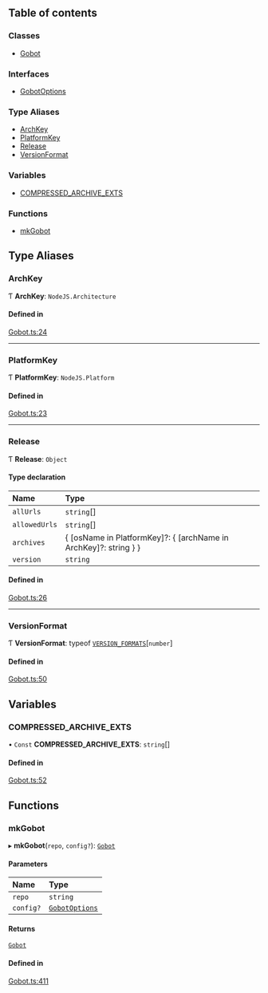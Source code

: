 ## Table of contents

### Classes

- [Gobot](../classes/Gobot.Gobot.md)

### Interfaces

- [GobotOptions](../interfaces/Gobot.GobotOptions.md)

### Type Aliases

- [ArchKey](Gobot.md#archkey)
- [PlatformKey](Gobot.md#platformkey)
- [Release](Gobot.md#release)
- [VersionFormat](Gobot.md#versionformat)

### Variables

- [COMPRESSED_ARCHIVE_EXTS](Gobot.md#compressed_archive_exts)

### Functions

- [mkGobot](Gobot.md#mkgobot)

## Type Aliases

### ArchKey

Ƭ **ArchKey**: `NodeJS.Architecture`

#### Defined in

[Gobot.ts:24](https://github.com/benallfree/gobot/blob/v1.0.0-alpha.34/src/Gobot.ts#L24)

---

### PlatformKey

Ƭ **PlatformKey**: `NodeJS.Platform`

#### Defined in

[Gobot.ts:23](https://github.com/benallfree/gobot/blob/v1.0.0-alpha.34/src/Gobot.ts#L23)

---

### Release

Ƭ **Release**: `Object`

#### Type declaration

| Name          | Type                                                               |
| :------------ | :----------------------------------------------------------------- |
| `allUrls`     | `string`[]                                                         |
| `allowedUrls` | `string`[]                                                         |
| `archives`    | \{ [osName in PlatformKey]?: \{ [archName in ArchKey]?: string } } |
| `version`     | `string`                                                           |

#### Defined in

[Gobot.ts:26](https://github.com/benallfree/gobot/blob/v1.0.0-alpha.34/src/Gobot.ts#L26)

---

### VersionFormat

Ƭ **VersionFormat**: typeof [`VERSION_FORMATS`](../classes/Gobot.Gobot.md#version_formats)[`number`]

#### Defined in

[Gobot.ts:50](https://github.com/benallfree/gobot/blob/v1.0.0-alpha.34/src/Gobot.ts#L50)

## Variables

### COMPRESSED_ARCHIVE_EXTS

• `Const` **COMPRESSED_ARCHIVE_EXTS**: `string`[]

#### Defined in

[Gobot.ts:52](https://github.com/benallfree/gobot/blob/v1.0.0-alpha.34/src/Gobot.ts#L52)

## Functions

### mkGobot

▸ **mkGobot**(`repo`, `config?`): [`Gobot`](../classes/Gobot.Gobot.md)

#### Parameters

| Name      | Type                                                  |
| :-------- | :---------------------------------------------------- |
| `repo`    | `string`                                              |
| `config?` | [`GobotOptions`](../interfaces/Gobot.GobotOptions.md) |

#### Returns

[`Gobot`](../classes/Gobot.Gobot.md)

#### Defined in

[Gobot.ts:411](https://github.com/benallfree/gobot/blob/v1.0.0-alpha.34/src/Gobot.ts#L411)
